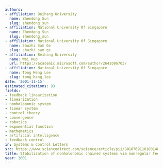 ```yaml
---
authors:
- affiliation: Beihang University
  name: Zhendong Sun
  slug: zhendong_sun
- affiliation: National University Of Singapore
  name: Zhendong Sun
  slug: zhendong_sun
- affiliation: National University Of Singapore
  name: Shuzhi Sam Ge
  slug: shuzhi_sam_ge
- affiliation: Beihang University
  name: Wei Huo
  url: https://academic.microsoft.com/author/2642096703/
- affiliation: National University Of Singapore
  name: Tong Heng Lee
  slug: tong_heng_lee
date: '2001-11-15'
estimated_citations: 93
fields:
- feedback linearization
- linearization
- nonholonomic system
- linear system
- control theory
- convergence
- robotics
- exponential function
- mathematics
- artificial intelligence
- feedback control
in: Systems & Control Letters
src: https://www.sciencedirect.com/science/article/pii/S0167691101001487
title: Stabilization of nonholonomic chained systems via nonregular feedback linearization
year: 2001
---
```

